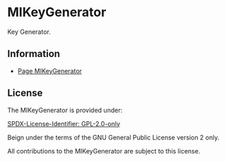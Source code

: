 # MIKeyGenerator

Key Generator.

## Information

- [Page MIKeyGenerator](https://www.mestredainfo.com.br/p/softwares.html)

## License

The MIKeyGenerator is provided under:

[SPDX-License-Identifier: GPL-2.0-only](https://spdx.org/licenses/GPL-2.0-only.html)

Beign under the terms of the GNU General Public License version 2 only.

All contributions to the MIKeyGenerator are subject to this license.
